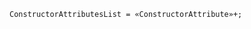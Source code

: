 <!-- This file is generated automatically by infrastructure scripts. Please don't edit by hand. -->

```{ .ebnf .slang-ebnf #ConstructorAttributesList }
ConstructorAttributesList = «ConstructorAttribute»+;
```
